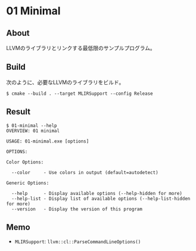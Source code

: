 # 01 Minimal

## About

LLVMのライブラリとリンクする最低限のサンプルプログラム。

## Build

次のように、必要なLLVMのライブラリをビルド。

```
$ cmake --build . --target MLIRSupport --config Release
```

## Result

```
$ 01-minimal --help
OVERVIEW: 01 minimal

USAGE: 01-minimal.exe [options]

OPTIONS:

Color Options:

  --color     - Use colors in output (default=autodetect)

Generic Options:

  --help      - Display available options (--help-hidden for more)
  --help-list - Display list of available options (--help-list-hidden for more)
  --version   - Display the version of this program
```

## Memo

- `MLIRSupport`: `llvm::cl::ParseCommandLineOptions()`
